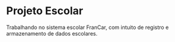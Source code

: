 # Projeto Escolar
Trabalhando no sistema escolar FranCar, com intuito de registro e armazenamento de dados escolares.
